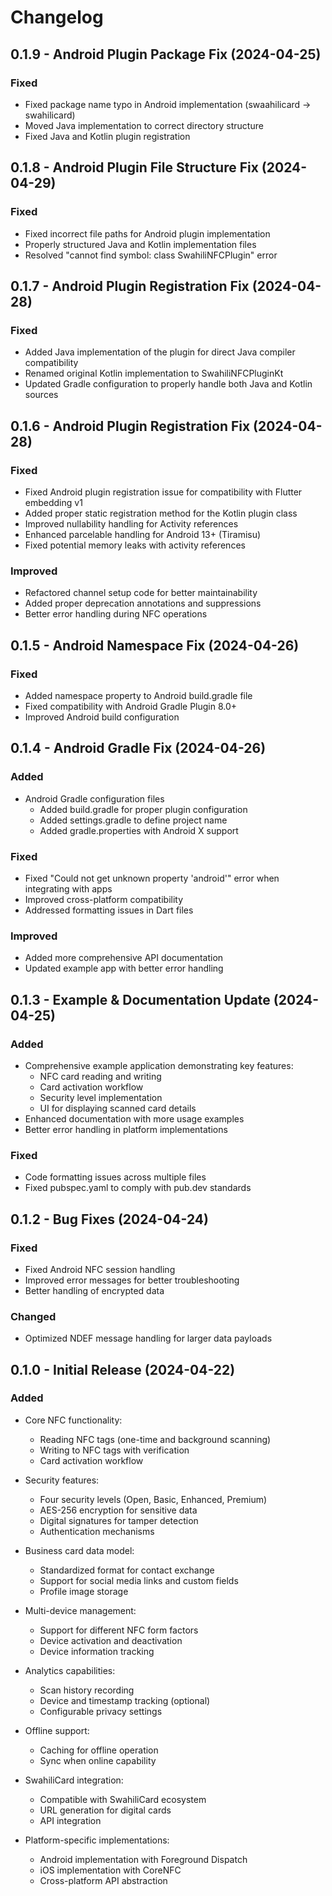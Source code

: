 # Changelog

## 0.1.9 - Android Plugin Package Fix (2024-04-25)

### Fixed
- Fixed package name typo in Android implementation (swaahilicard → swahilicard)
- Moved Java implementation to correct directory structure
- Fixed Java and Kotlin plugin registration

## 0.1.8 - Android Plugin File Structure Fix (2024-04-29)

### Fixed
- Fixed incorrect file paths for Android plugin implementation
- Properly structured Java and Kotlin implementation files
- Resolved "cannot find symbol: class SwahiliNFCPlugin" error

## 0.1.7 - Android Plugin Registration Fix (2024-04-28)

### Fixed
- Added Java implementation of the plugin for direct Java compiler compatibility
- Renamed original Kotlin implementation to SwahiliNFCPluginKt
- Updated Gradle configuration to properly handle both Java and Kotlin sources

## 0.1.6 - Android Plugin Registration Fix (2024-04-28)

### Fixed
- Fixed Android plugin registration issue for compatibility with Flutter embedding v1
- Added proper static registration method for the Kotlin plugin class
- Improved nullability handling for Activity references
- Enhanced parcelable handling for Android 13+ (Tiramisu)
- Fixed potential memory leaks with activity references

### Improved
- Refactored channel setup code for better maintainability
- Added proper deprecation annotations and suppressions
- Better error handling during NFC operations


## 0.1.5 - Android Namespace Fix (2024-04-26)

### Fixed
- Added namespace property to Android build.gradle file
- Fixed compatibility with Android Gradle Plugin 8.0+
- Improved Android build configuration

## 0.1.4 - Android Gradle Fix (2024-04-26)

### Added
- Android Gradle configuration files
  - Added build.gradle for proper plugin configuration
  - Added settings.gradle to define project name
  - Added gradle.properties with Android X support

### Fixed
- Fixed "Could not get unknown property 'android'" error when integrating with apps
- Improved cross-platform compatibility
- Addressed formatting issues in Dart files

### Improved
- Added more comprehensive API documentation
- Updated example app with better error handling

## 0.1.3 - Example & Documentation Update (2024-04-25)

### Added
- Comprehensive example application demonstrating key features:
  - NFC card reading and writing
  - Card activation workflow
  - Security level implementation
  - UI for displaying scanned card details
- Enhanced documentation with more usage examples
- Better error handling in platform implementations

### Fixed
- Code formatting issues across multiple files
- Fixed pubspec.yaml to comply with pub.dev standards

## 0.1.2 - Bug Fixes (2024-04-24)

### Fixed
- Fixed Android NFC session handling
- Improved error messages for better troubleshooting
- Better handling of encrypted data

### Changed
- Optimized NDEF message handling for larger data payloads

## 0.1.0 - Initial Release (2024-04-22)

### Added
- Core NFC functionality:
  - Reading NFC tags (one-time and background scanning)
  - Writing to NFC tags with verification
  - Card activation workflow

- Security features:
  - Four security levels (Open, Basic, Enhanced, Premium)
  - AES-256 encryption for sensitive data
  - Digital signatures for tamper detection
  - Authentication mechanisms

- Business card data model:
  - Standardized format for contact exchange
  - Support for social media links and custom fields
  - Profile image storage

- Multi-device management:
  - Support for different NFC form factors
  - Device activation and deactivation
  - Device information tracking

- Analytics capabilities:
  - Scan history recording
  - Device and timestamp tracking (optional)
  - Configurable privacy settings

- Offline support:
  - Caching for offline operation
  - Sync when online capability

- SwahiliCard integration:
  - Compatible with SwahiliCard ecosystem
  - URL generation for digital cards
  - API integration

- Platform-specific implementations:
  - Android implementation with Foreground Dispatch
  - iOS implementation with CoreNFC
  - Cross-platform API abstraction